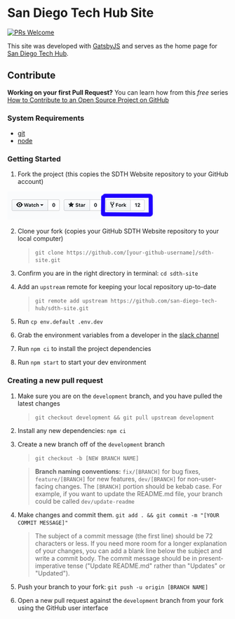 # San Diego Tech Hub Site

[![PRs Welcome](https://img.shields.io/badge/PRs-welcome-brightgreen.svg?style=flat-square)](http://makeapullrequest.com)

This site was developed with [GatsbyJS](https://www.gatsbyjs.org/) and serves as the home page for [San Diego Tech Hub](https://sandiegotechhub.com).

## Contribute

**Working on your first Pull Request?** You can learn how from this _free_ series [How to Contribute to an Open Source Project on GitHub](https://egghead.io/series/how-to-contribute-to-an-open-source-project-on-github)

### System Requirements

- [git](https://git-scm.com/downloads)
- [node](https://nodejs.org/en/download)

### Getting Started

1. Fork the project (this copies the SDTH Website repository to your GitHub account)

![Fork The Project](src/images/readme/forkbutton.png)

2. Clone your fork (copies your GitHub SDTH Website repository to your local computer)

   > `git clone https://github.com/[your-github-username]/sdth-site.git`

3. Confirm you are in the right directory in terminal: `cd sdth-site`

4. Add an `upstream` remote for keeping your local repository up-to-date

   > `git remote add upstream https://github.com/san-diego-tech-hub/sdth-site.git`

5. Run `cp env.default .env.dev`

6. Grab the environment variables from a developer in the [slack channel](https://join.slack.com/t/sandiegotechhub/shared_invite/enQtNTI1MDA2NjQyNDcwLTRhYmFhOGZlNzQyZWQ0NmJjMTEzNGE1YjI1NTJmY2RhZjVmYjBjNDAyYmI4MDZkNTM4MzMwM2JmYWQzOGVkYjY)

7. Run `npm ci` to install the project dependencies

8. Run `npm start` to start your dev environment

### Creating a new pull request

1. Make sure you are on the `development` branch, and you have pulled the latest changes

   > `git checkout development && git pull upstream development`

2. Install any new dependencies: `npm ci`

3. Create a new branch off of the `development` branch

   > `git checkout -b [NEW BRANCH NAME]`

   > **Branch naming conventions:** `fix/[BRANCH]` for bug fixes, `feature/[BRANCH]` for new features, `dev/[BRANCH]` for non-user-facing changes. The `[BRANCH]` portion should be kebab case. For example, if you want to update the README.md file, your branch could be called `dev/update-readme`

4. Make changes and commit them. `git add . && git commit -m "[YOUR COMMIT MESSAGE]"`

   > The subject of a commit message (the first line) should be 72 characters or less. If you need more room for a longer explanation of your changes, you can add a blank line below the subject and write a commit body. The commit message should be in present-imperative tense ("Update README.md" rather than "Updates" or "Updated").

5. Push your branch to your fork: `git push -u origin [BRANCH NAME]`

6. Open a new pull request against the `development` branch from your fork using the GitHub user interface
